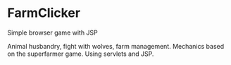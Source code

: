 # FarmClicker
Simple browser game with JSP

Animal husbandry, fight with wolves, farm management. 
Mechanics based on the superfarmer game.
Using servlets and JSP.
